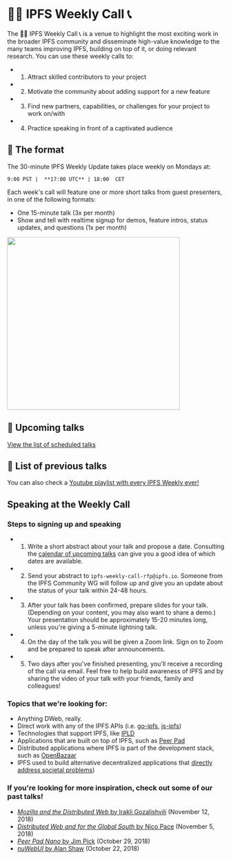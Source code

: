 # 🙌🏽 IPFS Weekly Call 📞 

The 🙌🏽 IPFS Weekly Call 📞  is a venue to highlight the most exciting work in the broader IPFS community and disseminate high-value knowledge to the many teams improving IPFS, building on top of it, or doing relevant research. You can use these weekly calls to:

- 1. Attract skilled contributors to your project
- 2. Motivate the community about adding support for a new feature
- 3. Find new partners, capabilities, or challenges for your project to work on/with
- 4. Practice speaking in front of a captivated audience

## 🏮 The format

The 30-minute IPFS Weekly Update takes place weekly on Mondays at:

`9:00 PST |  **17:00 UTC** | 18:00  CET`

Each week's call will feature one or more short talks from guest presenters, in one of the following formats:
- One 15-minute talk (3x per month)
- Show and tell with realtime signup for demos, feature intros, status updates, and questions (1x per month)

<img src="https://res.cloudinary.com/blockchain-side-hustle/image/upload/v1541176158/ipfs_crew_xzbhxr.png" width="400"/>

## 📅 Upcoming talks 

[View the list of scheduled talks](https://docs.google.com/spreadsheets/d/1XRB2QsPzCPLPOErKvDZfOKK3CMohI9t_QKNdztYMlK0/edit#gid=350755898)

## 📼 List of previous talks 

You can also check a [Youtube playlist with every IPFS Weekly ever!](https://www.youtube.com/playlist?list=PLuhRWgmPaHtSGRSHdU9dbsukHKlihZZAe)

## Speaking at the Weekly Call

### Steps to signing up and speaking

- 1. Write a short abstract about your talk and propose a date. Consulting the [calendar of upcoming talks](https://docs.google.com/spreadsheets/d/1XRB2QsPzCPLPOErKvDZfOKK3CMohI9t_QKNdztYMlK0/edit#gid=350755898) can give you a good idea of which dates are available.
- 2. Send your abstract to `ipfs-weekly-call-rfp@ipfs.io`. Someone from the IPFS Community WG will follow up and give you an update about the status of your talk within 24-48 hours.
- 3. After your talk has been confirmed, prepare slides for your talk. (Depending on your content, you may also want to share a demo.) Your presentation should be approximately 15-20 minutes long, unless you're giving a 5-minute lightning talk.
- 4. On the day of the talk you will be given a Zoom link. Sign on to Zoom and be prepared to speak after announcements.
- 5. Two days after you've finished presenting, you'll receive a recording of the call via email. Feel free to help build awareness of IPFS and by sharing the video of your talk with your friends, family and colleagues!

### Topics that we're looking for:

- Anything DWeb, really.
- Direct work with any of the IPFS APIs (i.e. [go-ipfs](https://github.com/ipfs/go-ipfs), [js-ipfs](https://github.com/ipfs/js-ipfs))
- Technologies that support IPFS, like [IPLD](https://github.com/ipld/js-ipld)
- Applications that are built on top of IPFS, such as [Peer Pad](https://github.com/ipfs-shipyard/peer-pad)
- Distributed applications where IPFS is part of the development stack, such as [OpenBazaar](https://openbazaar.org/blog/openbazaar-2018-roadmap/)
- IPFS used to build alternative decentralized applications that [directly address societal problems](https://observer.com/2017/05/turkey-wikipedia-ipfs/))

### If you're looking for more inspiration, check out some of our past talks!

- [_Mozilla and the Distributed Web_ by Irakli Gozalishvili](https://youtu.be/0fT9HC2Crqw?t=116) (November 12, 2018)
- [_Distributed Web and for the Global South_ by Nico Pace](https://youtu.be/4gVUKbXT0cM?t=52) (November 5, 2018)
- [_Peer Pad Nano_ by Jim Pick](https://youtu.be/o1tUzgThZK0?t=18) (October 29, 2018)
- [_nuWebUI_ by Alan Shaw](https://youtu.be/iEagJfB8AvM?t=124) (October 22, 2018)



